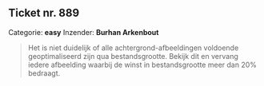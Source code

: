 ## Ticket nr. 889
Categorie: **easy**
Inzender:	**Burhan Arkenbout**

> Het is niet duidelijk of alle achtergrond-afbeeldingen voldoende geoptimaliseerd zijn qua bestandsgrootte. Bekijk dit en vervang iedere afbeelding waarbij de winst in bestandsgrootte meer dan 20% bedraagt.
